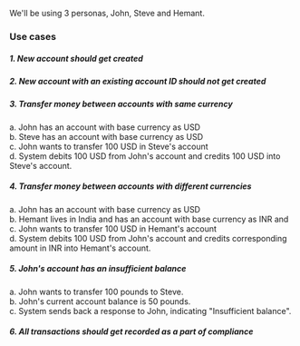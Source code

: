We'll be using 3 personas, John, Steve and Hemant.

### Use cases

##### 1. New account should get created

##### 2. New account with an existing account ID should not get created

##### 3. Transfer money between accounts with same currency
a. John has an account with base currency as USD  
b. Steve has an account with base currency as USD  
c. John wants to transfer 100 USD in Steve's account  
d. System debits 100 USD from John's account and credits 100 USD into Steve's account.  

##### 4. Transfer money between accounts with different currencies
a. John has an account with base currency as USD  
b. Hemant lives in India and has an account with base currency as INR and  
c. John wants to transfer 100 USD in Hemant's account  
d. System debits 100 USD from John's account and credits corresponding amount in INR into Hemant's account.  

##### 5. John's account has an insufficient balance
a. John wants to transfer 100 pounds to Steve.  
b. John's current account balance is 50 pounds.  
c. System sends back a response to John, indicating "Insufficient balance".  

##### 6. All transactions should get recorded as a part of compliance
